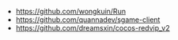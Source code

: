 - https://github.com/wongkuin/Run
- https://github.com/quannadev/sgame-client
- https://github.com/dreamsxin/cocos-redvip_v2
